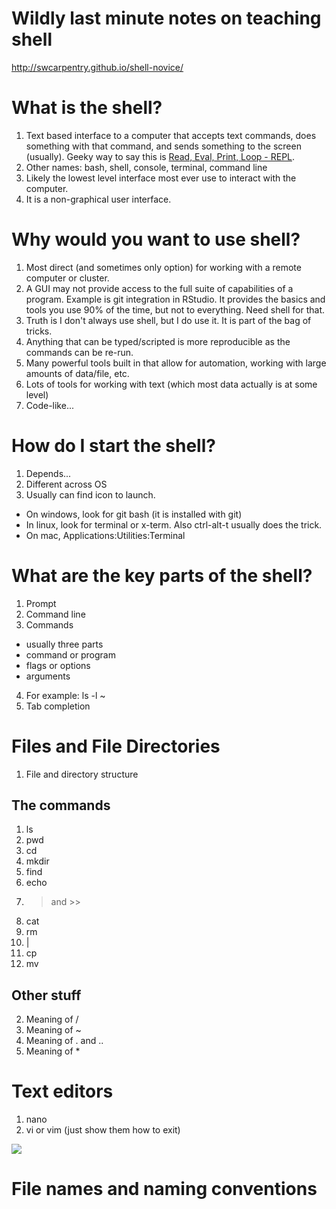 # Wildly last minute notes on teaching shell
<http://swcarpentry.github.io/shell-novice/>

# What is the shell?
1. Text based interface to a computer that accepts text commands, does something with that command, and sends something to the screen (usually).  Geeky way to say this is [Read, Eval, Print, Loop - REPL](https://en.wikipedia.org/wiki/Read%E2%80%93eval%E2%80%93print_loop).
2. Other names: bash, shell, console, terminal, command line
3. Likely the lowest level interface most ever use to interact with the computer.
4. It is a non-graphical user interface.

# Why would you want to use shell?
1. Most direct (and sometimes only option) for working with a remote computer or cluster.
2. A GUI may not provide access to the full suite of capabilities of a program.  Example is git integration in RStudio.  It provides the basics and tools you use 90% of the time, but not to everything.  Need shell for that.
3. Truth is I don't always use shell, but I do use it.  It is part of the bag of tricks.
4. Anything that can be typed/scripted is more reproducible as the commands can be re-run.
5. Many powerful tools built in that allow for automation, working with large amounts of data/file, etc.
6. Lots of tools for working with text (which most data actually is at some level) 
7. Code-like...

# How do I start the shell?
1. Depends...
2. Different across OS
3. Usually can find icon to launch.  
  - On windows, look for git bash (it is installed with git)
  - In linux, look for terminal or x-term.  Also ctrl-alt-t usually does the trick.
  - On mac, Applications:Utilities:Terminal

# What are the key parts of the shell?
1. Prompt
2. Command line
3. Commands
  - usually three parts
  - command or program
  - flags or options
  - arguments
4. For example: ls -l ~
5. Tab completion

# Files and File Directories
1. File and directory structure

## The commands
1. ls
2. pwd
3. cd
4. mkdir
5. find
7. echo
8. > and >>
10. cat
6. rm
7. |
8. cp
9. mv

## Other stuff
2. Meaning of /
3. Meaning of ~
5. Meaning of . and ..
6. Meaning of *

# Text editors
1. nano
2. vi or vim (just show them how to exit)

![](http://i.imgur.com/8NFIwoC.png)

# File names and naming conventions


